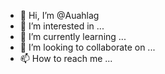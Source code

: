 - 👋 Hi, I’m @Auahlag
- 👀 I’m interested in ...
- 🌱 I’m currently learning ...
- 💞️ I’m looking to collaborate on ...
- 📫 How to reach me ...

<!---
Auahlag/Auahlag is a ✨ special ✨ repository because its `README.md` (this file) appears on your GitHub profile.
You can click the Preview link to take a look at your changes.
--->
